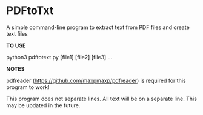 # PDFtoTxt
A simple command-line program to extract text from PDF files and create text files


**TO USE**

python3 pdftotext.py [file1] [file2] [file3] ...

**NOTES**

pdfreader (https://github.com/maxpmaxp/pdfreader) is required for this program to work!

This program does not separate lines. All text will be on a separate line. This may be updated in the future.
